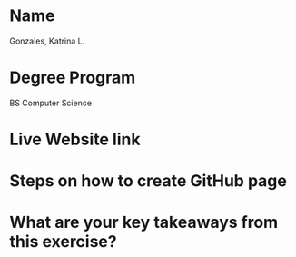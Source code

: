 # Name
Gonzales, Katrina L.
# Degree Program
BS Computer Science
# Live Website link
# Steps on how to create GitHub page
# What are your key takeaways from this exercise?
